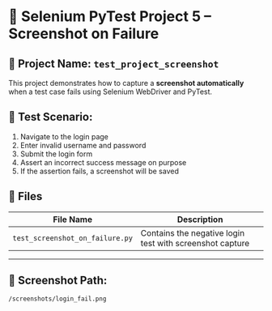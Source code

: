 # 📸 Selenium PyTest Project 5 – Screenshot on Failure

## 📁 Project Name: `test_project_screenshot`

This project demonstrates how to capture a **screenshot automatically** when a test case fails using Selenium WebDriver and PyTest.



## 🧪 Test Scenario:

1. Navigate to the login page
2. Enter invalid username and password
3. Submit the login form
4. Assert an incorrect success message on purpose
5. If the assertion fails, a screenshot will be saved



## 📂 Files

| File Name                     | Description                                  |
|-------------------------------|----------------------------------------------|
| `test_screenshot_on_failure.py` | Contains the negative login test with screenshot capture |

---

## 💾 Screenshot Path:
```bash
/screenshots/login_fail.png
